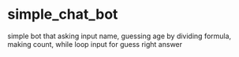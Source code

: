 # simple_chat_bot
simple bot that asking input name, guessing age by dividing formula, making count, while loop input for guess right answer
